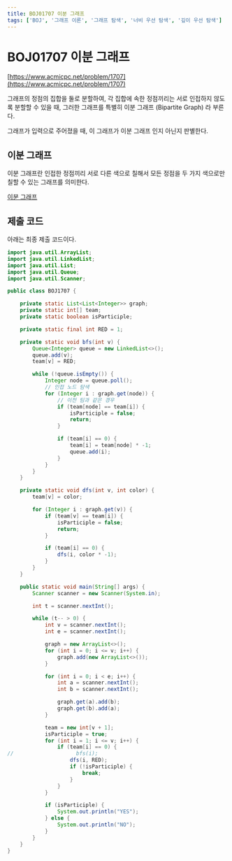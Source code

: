 ```yaml
---
title: BOJ01707 이분 그래프
tags: ['BOJ', '그래프 이론', '그래프 탐색', '너비 우선 탐색', '깊이 우선 탐색']
---
```


# BOJ01707 이분 그래프

[https://www.acmicpc.net/problem/1707](https://www.acmicpc.net/problem/1707)

그래프의 정점의 집합을 둘로 분할하여, 각 집합에 속한 정점끼리는 서로 인접하지 않도록 분할할 수 있을 때, 그러한 그래프를 특별히 이분 그래프 (Bipartite Graph) 라 부른다.

그래프가 입력으로 주어졌을 때, 이 그래프가 이분 그래프 인지 아닌지 판별한다.

## 이분 그래프

이분 그래프란 인접한 정점끼리 서로 다른 색으로 칠해서 모든 정점을 두 가지 색으로만 칠할 수 있는 그래프를 의미한다. 

[이분 그래프](https://hyeonic.github.io/problem-solving/algorithm/이분%20그래프.html)

## 제출 코드

아래는 최종 제출 코드이다.

```java
import java.util.ArrayList;
import java.util.LinkedList;
import java.util.List;
import java.util.Queue;
import java.util.Scanner;

public class BOJ1707 {

    private static List<List<Integer>> graph;
    private static int[] team;
    private static boolean isParticiple;

    private static final int RED = 1;

    private static void bfs(int v) {
        Queue<Integer> queue = new LinkedList<>();
        queue.add(v);
        team[v] = RED;

        while (!queue.isEmpty()) {
            Integer node = queue.poll();
            // 인접 노드 탐색
            for (Integer i : graph.get(node)) {
                // 이전 팀과 같은 경우
                if (team[node] == team[i]) {
                    isParticiple = false;
                    return;
                }

                if (team[i] == 0) {
                    team[i] = team[node] * -1;
                    queue.add(i);
                }
            }
        }
    }

    private static void dfs(int v, int color) {
        team[v] = color;

        for (Integer i : graph.get(v)) {
            if (team[v] == team[i]) {
                isParticiple = false;
                return;
            }

            if (team[i] == 0) {
                dfs(i, color * -1);
            }
        }
    }

    public static void main(String[] args) {
        Scanner scanner = new Scanner(System.in);

        int t = scanner.nextInt();

        while (t-- > 0) {
            int v = scanner.nextInt();
            int e = scanner.nextInt();

            graph = new ArrayList<>();
            for (int i = 0; i <= v; i++) {
                graph.add(new ArrayList<>());
            }

            for (int i = 0; i < e; i++) {
                int a = scanner.nextInt();
                int b = scanner.nextInt();

                graph.get(a).add(b);
                graph.get(b).add(a);
            }

            team = new int[v + 1];
            isParticiple = true;
            for (int i = 1; i <= v; i++) {
                if (team[i] == 0) {
//                    bfs(i);
                    dfs(i, RED);
                    if (!isParticiple) {
                        break;
                    }
                }
            }

            if (isParticiple) {
                System.out.println("YES");
            } else {
                System.out.println("NO");
            }
        }
    }
}
```

<TagLinks />